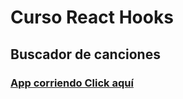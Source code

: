 # Curso React Hooks
## Buscador de canciones
### [App corriendo Click aquí](https://buscanciones.netlify.app)